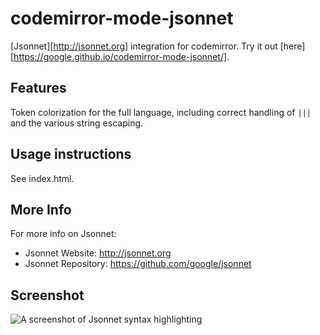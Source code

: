 # codemirror-mode-jsonnet

[Jsonnet][http://jsonnet.org] integration for codemirror. Try it out [here][https://google.github.io/codemirror-mode-jsonnet/].

## Features

Token colorization for the full language, including correct handling of `|||` and the various string
escaping.

## Usage instructions

See index.html.

## More Info

For more info on Jsonnet:
* Jsonnet Website: http://jsonnet.org
* Jsonnet Repository: https://github.com/google/jsonnet

## Screenshot

![A screenshot of Jsonnet syntax highlighting](https://raw.githubusercontent.com/google/codemirror-mode-jsonnet/master/jsonnet-screenshot.png)

